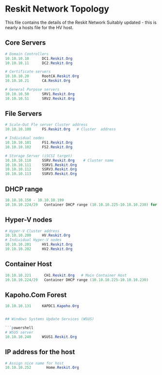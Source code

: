 # Reskit Network Topology

This file contains the details of the Reskit Network
Suitably updated - this is nearly a hosts file for the HV host.

## Core Servers

```powershell
# Domain Controllers
10.10.10.10      DC1.Reskit.Org  
10.10.10.11      DC2.Reskit.Org  

# Certificate servers
10.10.10.20      RootCA.Reskit.Org  
10.10.10.21      CA.Reskit.Org

# General Purpose servers
10.10.10.50      SRV1.Reskit.Org  
10.10.10.51      SRV2.Reskit.Org  
```

## File Servers

```powershell
# Scale-Out Fle server Cluster address
10.10.10.100     FS.Reskit.Org   # Cluster  address  

# Individual nodes
10.10.10.101     FS1.Reskit.Org  
10.10.10.102     FS2.Reskit.Org  

# Storage Server (iSCSI target)
10.10.10.110     SSRV.Reskit.Org    # Cluster name
10.10.10.111     SSRV1.Reskit.Org
10.10.10.112     SSRV3.Reskit.Org
10.10.10.113     SSRV3.Reskit.Org
```

## DHCP range
```powershell
10.10.10.150 - 10.10.10.199
10.10.10.224/29   Container DHCP range (10.10.10.225-10.10.10.230) for containers on CH1.Reskit.Org
```

## Hyper-V nodes

```powershell
# Hyper-V Cluster address
10.10.10.200     HV.Reskit.Org
# Individual Hyper-V nodes
10.10.10.201     HV1.Reskit.Org  
10.10.10.202     HV2.Reskit.Org  
```

## Container Host
```powershell
10.10.10.221      CH1.Reskit.Org   # Main Container Host
10.10.10.224/29   Container DHCP range (10.10.10.225-10.10.10.230)        # Container IP range
```

## Kapoho.Com Forest
```powershell
10.10.10.131     KAPDC1.Kapoho.Org


## Windows Systems Update Services (WSUS)

```powershell
# WSUS server
10.10.10.240     WSUS1.Reskit.Org
```

## IP address for the host

```powershell
# Assign nice name for host
10.10.10.252       Home.Reskit.Org  
```

